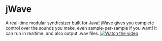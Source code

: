 # jWave
A real-time modular synthesizer built for Java! 
jWave gives you complete control over the sounds you make, even sample-per-sample if you want!
It can run in realtime, and also output .wav files. 
[![Watch the video](https://i.imgur.com/J2ClTFD.png)](https://youtu.be/UBlQQ3G8nWQ)
